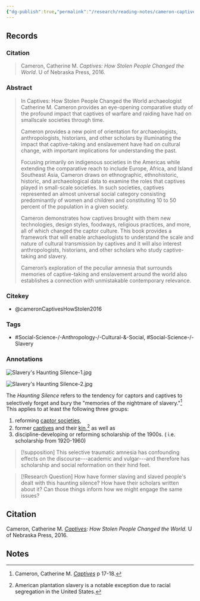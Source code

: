 ```yaml
---
{"dg-publish":true,"permalink":"/research/reading-notes/cameron-captives-how-stolen2016/","title":"Records","tags":["Social-Science-/-Anthropology-/-Cultural-&-Social","Social-Science-/-Slavery","gardenEntry","gardenEntry","gardenEntry","gardenEntry","gardenEntry","gardenEntry","gardenEntry","gardenEntry","gardenEntry","gardenEntry","gardenEntry","gardenEntry","gardenEntry","gardenEntry","gardenEntry","gardenEntry","gardenEntry","gardenEntry"]}
---
```



## Records

### Citation

> Cameron, Catherine M. *Captives: How Stolen People Changed the World*. U of Nebraska Press, 2016.

### Abstract

> In Captives: How Stolen People Changed the World archaeologist Catherine M. Cameron provides an eye-opening comparative study of the profound impact that captives of warfare and raiding have had on smallscale societies through time.
>
> Cameron provides a new point of orientation for archaeologists, anthropologists, historians, and other scholars by illuminating the impact that captive-taking and enslavement have had on cultural change, with important implications for understanding the past.
>
> Focusing primarily on indigenous societies in the Americas while extending the comparative reach to include Europe, Africa, and Island Southeast Asia, Cameron draws on ethnographic, ethnohistoric, historic, and archaeological data to examine the roles that captives played in small-scale societies. In such societies, captives represented an almost universal social category consisting predominantly of women and children and constituting 10 to 50 percent of the population in a given society.
>
> Cameron demonstrates how captives brought with them new technologies, design styles, foodways, religious practices, and more, all of which changed the captor culture. This book provides a framework that will enable archaeologists to understand the scale and nature of cultural transmission by captives and it will also interest anthropologists, historians, and other scholars who study captive-taking and slavery.
>
> Cameron’s exploration of the peculiar amnesia that surrounds memories of captive-taking and enslavement around the world also establishes a connection with unmistakable contemporary relevance.


### Citekey

- @cameronCaptivesHowStolen2016

### Tags

- #Social-Science-/-Anthropology-/-Cultural-&-Social, #Social-Science-/-Slavery

### Annotations







<div class="transclusion internal-embed is-loaded"><div class="markdown-embed">




![Slavery's Haunting Silence-1.jpg](/img/user/Files/_attachments/Slavery's%20Haunting%20Silence-1.jpg)

![Slavery's Haunting Silence-2.jpg](/img/user/Files/_attachments/Slavery's%20Haunting%20Silence-2.jpg)

The *Haunting Silence* refers to the tendency for captors and captives to selectively forget and bury the "memories of the nightmare of slavery."[^1] This applies to at least the following three groups:

1. reforming [captor societies](captor%20societies),
2. former [captives](captives) and their [kin](kin),[^2] as well as
3. discipline-developing or reforming scholarship of the 1900s. ( i.e. scholarship from 1920-1960)

> [!supposition]
This selective traumatic amnesia has confounding effects on the discourse---academic and vulgar---and therefore has scholarship and social reformation on their hind feet.

> [!Research Question]
> How have former slaving and slaved people's dealt with this haunting silence? How have their scholars written about it? Can those things inform how we might engage the same issues?
## Citation

Cameron, Catherine M. *[Captives](../Reading%20Notes/cameronCaptivesHowStolen2016.md): How Stolen People Changed the World*. U of Nebraska Press, 2016.

## Notes

[^1]: Cameron, Catherine M. *[Captives](../Reading%20Notes/cameronCaptivesHowStolen2016.md)* p 17-18.

[^2]: American plantation slavery is a notable exception due to racial segregation in the United States.


</div></div>

